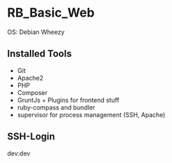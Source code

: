 RB_Basic_Web
============

OS: Debian Wheezy

Installed Tools
---------------
* Git
* Apache2
* PHP
* Composer
* GruntJs + Plugins for frontend stuff
* ruby-compass and bundler
* supervisor for process management (SSH, Apache)


SSH-Login
----------
dev:dev


